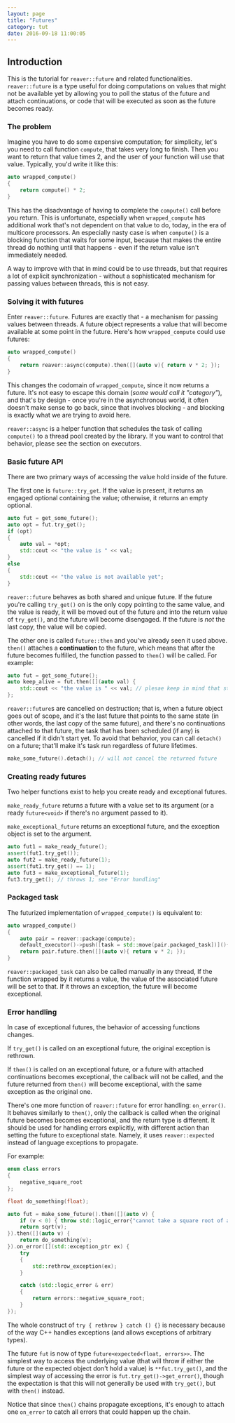 ```yaml
---
layout: page
title: "Futures"
category: tut
date: 2016-09-18 11:00:05
---
```


## Introduction

This is the tutorial for `reaver::future` and related functionalities. `reaver::future` is a type useful for doing
computations on values that might not be available yet by allowing you to poll the status of the future and attach
continuations, or code that will be executed as soon as the future becomes ready.

### The problem

Imagine you have to do some expensive computation; for simplicity, let's you need to call function `compute`, that
takes very long to finish. Then you want to return that value times 2, and the user of your function will use that
value. Typically, you'd write it like this:

```cpp
auto wrapped_compute()
{
    return compute() * 2;
}
```

This has the disadvantage of having to complete the `compute()` call before you return. This is unfortunate,
especially when `wrapped_compute` has additional work that's not dependent on that value to do, today, in the
era of multicore processors. An especially nasty case is when `compute()` is a blocking function that waits for
some input, because that makes the entire thread do nothing until that happens - even if the return value isn't
immediately needed.

A way to improve with that in mind could be to use threads, but that requires a lot of explicit synchronization -
without a sophisticated mechanism for passing values between threads, this is not easy.

### Solving it with futures

Enter `reaver::future`. Futures are exactly that - a mechanism for passing values between threads. A future object
represents a value that will become available at some point in the future. Here's how `wrapped_compute` could use
futures:

```cpp
auto wrapped_compute()
{
    return reaver::async(compute).then([](auto v){ return v * 2; });
}
```

This changes the codomain of `wrapped_compute`, since it now returns a future. It's not easy to escape this domain
(*some would call it "category"*), and that's by design - once you're in the asynchronous world, it often doesn't
make sense to go back, since that involves blocking - and blocking is exactly what we are trying to avoid here.

`reaver::async` is a helper function that schedules the task of calling `compute()` to a thread pool created
by the library. If you want to control that behavior, please see the section on executors.

### Basic future API

There are two primary ways of accessing the value hold inside of the future.

The first one is `future::try_get`. If the value is present, it returns an engaged optional containing the value;
otherwise, it returns an empty optional.

```cpp
auto fut = get_some_future();
auto opt = fut.try_get();
if (opt)
{
    auto val = *opt;
    std::cout << "the value is " << val;
}
else
{
    std::cout << "the value is not available yet";
}
```

`reaver::future` behaves as both shared and unique future. If the future you're calling `try_get()` on is the only
copy pointing to the same value, and the value is ready, it will be moved out of the future and into the return
value of `try_get()`, and the future will become disengaged. If the future is *not* the last copy, the value will
be copied.

The other one is called `future::then` and you've already seen it used above. `then()` attaches a **continuation**
to the future, which means that after the future becomes fulfilled, the function passed to `then()` will be called.
For example:

```cpp
auto fut = get_some_future();
auto keep_alive = fut.then([](auto val) {
    std::cout << "the value is " << val; // plesae keep in mind that std::cout isn't thread-safe!
};
```

`reaver::future`s are cancelled on destruction; that is, when a future object goes out of scope, and it's the last
future that points to the same state (in other words, the last copy of the same future), and there's no
continuations attached to that future, the task that has been scheduled (if any) is cancelled if it didn't start
yet. To avoid that behavior, you can call `detach()` on a future; that'll make it's task run regardless of future
lifetimes.

```cpp
make_some_future().detach(); // will not cancel the returned future
```

### Creating ready futures

Two helper functions exist to help you create ready and exceptional futures.

`make_ready_future` returns a future with a value set to its argument (or a ready `future<void>` if there's no
argument passed to it).

`make_exceptional_future` returns an exceptional future, and the exception object is set to the argument.

```cpp
auto fut1 = make_ready_future();
assert(fut1.try_get());
auto fut2 = make_ready_future(1);
assert(fut1.try_get() == 1);
auto fut3 = make_exceptional_future(1);
fut3.try_get(); // throws 1; see "Error handling"
```

### Packaged task

The futurized implementation of `wrapped_compute()` is equivalent to:

```cpp
auto wrapped_compute()
{
    auto pair = reaver::package(compute);
    default_executor()->push([task = std::move(pair.packaged_task])](){ task(); });
    return pair.future.then([](auto v){ return v * 2; });
}
```

`reaver::packaged_task` can also be called manually in any thread, If the function wrapped by it returns a value,
the value of the associated future will be set to that. If it throws an exception, the future will become
exceptional.

### Error handling

In case of exceptional futures, the behavior of accessing functions changes.

If `try_get()` is called on an exceptional future, the original exception is rethrown.

If `then()` is called on an exceptional future, or a future with attached continuations becomes exceptional,
the callback will not be called, and the future returned from `then()` will become exceptional, with the same
exception as the original one.

There's one more function of `reaver::future` for error handling: `on_error()`. It behaves similarly to `then()`,
only the callback is called when the original future becomes becomes exceptional, and the return type is different.
It should be used for handling errors explicitly, with different action than setting the future to exceptional state.
Namely, it uses `reaver::expected` instead of language exceptions to propagate.

For example:

```cpp
enum class errors
{
    negative_square_root
};

float do_something(float);

auto fut = make_some_future().then([](auto v) {
    if (v < 0) { throw std::logic_error{"cannot take a square root of a negative number"}; }
    return sqrt(v);
}).then([](auto v) {
    return do_something(v);
}).on_error([](std::exception_ptr ex) {
    try
    {
        std::rethrow_exception(ex);
    }

    catch (std::logic_error & err)
    {
        return errors::negative_square_root;
    }
});
```

The whole construct of `try { rethrow } catch () {}` is necessary because of the way C++ handles exceptions (and
allows exceptions of arbitrary types).

The future `fut` is now of type `future<expected<float, errors>>`. The simplest way to access the underlying value
(that will throw if either the future or the expected object don't hold a value) is `**fut.try_get()`, and the
simplest way of accessing the error is `fut.try_get()->get_error()`, though the expectation is that this will
not generally be used with `try_get()`, but with `then()` instead.

Notice that since `then()` chains propagate exceptions, it's enough to attach one `on_error` to catch all errors
that could happen up the chain.

